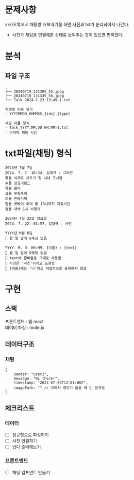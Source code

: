 # 문제사항
카카오톡에서 채팅방 내보내기를 하면 사진과 txt가 분리되어서 나간다.
- 사진과 채팅을 연결해준 상태로 보여주는 것이 있으면 편하겠다.

# 분석
## 파일 구조
```
.
├── 20240719_131309_55.jpeg
├── 20240719_131339_56.jpeg
└── Talk_2024.7.23 13:49-1.txt
```
```
컨텐츠 이름 형식
- YYYYMMDD_HHMMSS_{idx}.{type}

채팅 이름 형식
- Talk_YYYY.MM.DD HH:MM-1.txt
- 마지막 채팅 시간
```

# txt파일(채팅) 형식
```
2024년 7월 7일 
2024. 7. 7. 16:34, 김대규 : 그러면
화욜 식재료 채우기 및 시내 모시꺵
수욜 핑핑이랜드
목욜 몰라
금욜 푸핑투어
토욜 판랑사막
일욜 굿바이 투어 및 10시까지 자유시간
월욜 새벽 1시 비행기

2024년 7월 22일 월요일
2024. 7. 22. 01:57, 김대규 : 사진
```
```
YYYY년 M월 D일
📍 월 일 앞에 0패딩 없음

YYYY. M. D. HH:MM, {이름} : {text}
📍 월 일 앞에 0패딩 없음
📍 text에 줄바꿈을 그대로 사용함
📍 사진은 '사진'이라고 표현함
📍 {이름}에는 '나'라고 직접적으로 표현하지 않음
```

# 구현
## 스택
프론트엔드 : 웹 react   
데이터 파싱 : node.js
## 데이터구조
### 채팅
```
{
    sender: "user2",
    message: "Hi there!",
    timestamp: "2024-07-26T12:01:00Z",
    imagePath: "" // 이미지 경로가 없을 때 빈 문자열
}
```
## 체크리스트
### 데이터
- [ ] 정규형으로 파싱하기
- [ ] 사진 연결하기
- [ ] 냅다 출력해보기

### 프론트엔드
- [ ] 채팅 컴포넌트 만들기
